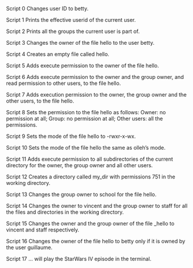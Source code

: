 Script 0
Changes user ID to betty.

Script 1
Prints the effective userid of the current user.

Script 2
Prints all the groups the current user is part of.

Script 3
Changes the owner of the file hello to the user betty.

Script 4
Creates an empty file called hello.

Script 5
Adds execute permission to the owner of the file hello.

Script 6
Adds execute permission to the owner and the group owner, and read permission to other users, to the file hello.

Script 7
Adds execution permission to the owner, the group owner and the other users, to the file hello.

Script 8
Sets the permission to the file hello as follows:
                                           Owner: no permission at all;
                                           Group: no permission at all; 
                                     Other users: all the permissions.

Script 9
Sets the mode of the file hello to -rwxr-x-wx.

Script 10
Sets the mode of the file hello the same as olleh’s mode.

Script 11
Adds execute permission to all subdirectories of the current directory for the owner, the group owner and all other users.

Script 12 
Creates a directory called my_dir with permissions 751 in the working directory.

Script 13
Changes the group owner to school for the file hello.

Script 14
Changes the owner to vincent and the group owner to staff for all the files and directories in the working directory.

Script 15
Changes the owner and the group owner of the file _hello to vincent and staff respectively.

Script 16
Changes the owner of the file hello to betty only if it is owned by the user guillaume.

Script 17
... will play the StarWars IV episode in the terminal.



